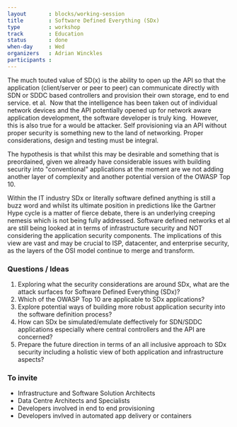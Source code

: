 ```yaml
---
layout       : blocks/working-session
title        : Software Defined Everything (SDx)
type         : workshop
track        : Education
status       : done
when-day     : Wed
organizers   : Adrian Winckles
participants :
---
```


The much touted value of SD(x) is the ability to open up the API so that the application (client/server or peer to peer) can communicate directly with SDN or SDDC based controllers and provision their own storage, end to end service. et al.  Now that the intelligence has been taken out of individual network devices and the API potentially opened up for network aware application development, the software developer is truly king.  However, this is also true for a would be attacker. Self provisioning via an API without proper security is something new to the land of networking. Proper considerations, design and testing must be integral.

The hypothesis is that whilst this may be desirable and something that is preordained, given we already have considerable issues with building security into "conventional" applications at the moment are we not adding another layer of complexity and another potential version of the OWASP Top 10.

Within the IT industry SDx or literally software defined anything is still a buzz word and whilst its ultimate position in predictions like the Gartner Hype cycle is a matter of fierce debate, there is an underlying creeping nemesis which is not being fully addressed. Software defined networks et al are still being looked at in terms of infrastructure security and NOT considering the application security components. The implications of this view are vast and may be crucial to ISP, datacenter, and enterprise security, as the layers of the OSI model continue to merge and transform.

### Questions / Ideas

1. Exploring what the security considerations are around SDx, what are the attack surfaces for Software Defined Everything (SDx)?
2. Which of the OWASP Top 10 are applicable to SDx applications?
3. Explore potential ways of building more robust application security into the software definition process?
4. How can SDx be simulated/emulate deffectively for SDN/SDDC applications especially where central controllers and the API are concerned? 
5. Prepare the future direction in terms of an all inclusive approach to SDx security including a holistic view of both application and infrastructure aspects? 

### To invite

- Infrastructure and Software Solution Architects
- Data Centre Architects and Specialists
- Developers involved in end to end provisioning
- Developers invlved in automated app delivery or containers

